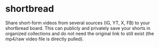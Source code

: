 # shortbread
Share short-form videos from several sources (IG, YT, X, FB) to your shortbread board. This can publicly and privately save your shorts in organized collections and do not need the original link to still exist (the mp4/raw video file is directly pulled).
